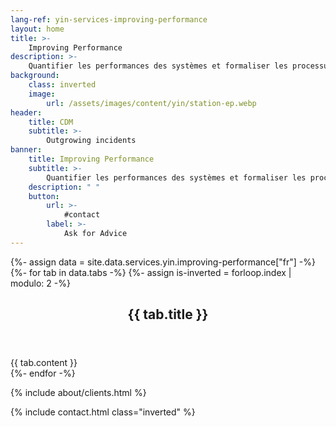 ```yaml
---
lang-ref: yin-services-improving-performance
layout: home
title: >-
    Improving Performance
description: >-
    Quantifier les performances des systèmes et formaliser les processus de création de valeur.
background:
    class: inverted
    image:
        url: /assets/images/content/yin/station-ep.webp
header:
    title: CDM
    subtitle: >-
        Outgrowing incidents
banner:
    title: Improving Performance
    subtitle: >-
        Quantifier les performances des systèmes et formaliser les processus de création de valeur
    description: " "
    button:
        url: >-
            #contact
        label: >-
            Ask for Advice
---
```


{%- assign data = site.data.services.yin.improving-performance["fr"] -%}
{%- for tab in data.tabs -%}
{%- assign is-inverted = forloop.index | modulo: 2 -%}
<section id="{{ tab.id }}" {% if is-inverted == 0 %}class="inverted"{% endif %}>
    <header class="major">
        <h2>{{ tab.title }}</h2>
    </header>
    {{ tab.content }}
</section>
{%- endfor -%}

{% include about/clients.html %}

{% include contact.html class="inverted" %}
